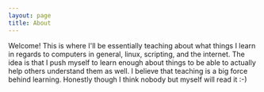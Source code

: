 ```yaml
---
layout: page
title: About
---
```


Welcome! This is where I'll be essentially teaching about what things I learn in regards to computers in general, linux, scripting, and the internet. The idea is that I push myself to learn enough about things to be able to actually help others understand them as well. I believe that teaching is a big force behind learning. Honestly though I think nobody but myself will read it :-)


